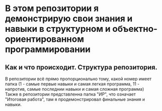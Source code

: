 # В этом репозитории я демонстрирую свои знания и навыки в структурном и объектно-ориентированном программировании 

## Как и что происходит. Структура репозитория.

В репозитории всё прямо пропорционально тому, какой номер имеет папка (1 - самые первые навыки и самая легкая программа, 11 - напротив, самые последнии навыки и самая сложная программа)
Также в репозитории представленна папка "ИР", что означает "Итоговая работа", там я продемонстрировал финальные знания и навыки.
